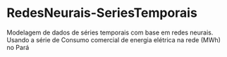# RedesNeurais-SeriesTemporais
Modelagem de dados de séries temporais com base em redes neurais. Usando a série de Consumo comercial de energia elétrica na rede (MWh) no Pará
